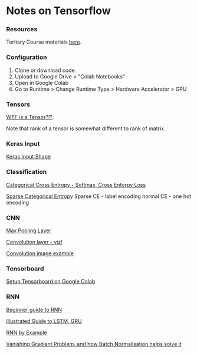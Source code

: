 # Notes on Tensorflow

### Resources

Tertiary Course materials [here](https://github.com/tertiarycourses/CITREP-Tensorflow-Python).

### Configuration

1. Clone or download code.
2. Upload to Google Drive > "Colab Notebooks"
3. Open in Google Colab
4. Go to Runtime > Change Runtime Type > Hardware Accelerator > GPU

### Tensors

[WTF is a Tensor?!?](https://www.kdnuggets.com/2018/05/wtf-tensor.html).

Note that rank of a tensor is somewhat different to rank of matrix.


### Keras Input
[Keras Input Shape](https://stackoverflow.com/questions/44747343/keras-input-explanation-input-shape-units-batch-size-dim-etc)


### Classification
[Categorical Cross Entropy - Softmax, Cross Entorpy Loss](https://gombru.github.io/2018/05/23/cross_entropy_loss/)

[Sparse Categorical Entropy](https://jovianlin.io/cat-crossentropy-vs-sparse-cat-crossentropy/)
Sparse CE - label encoding
normal CE - one hot encoding

### CNN

[Max Pooling Layer](https://www.google.com/search?q=what+is+a+max+pooling+layer&client=firefox-b-d&sxsrf=ALeKk00LiduRNdZZtcXcB0sKN136I1ztZQ:1585152342155&source=lnms&tbm=isch&sa=X&ved=2ahUKEwjGj5PSgLboAhXCXisKHRm3AvEQ_AUoAXoECA0QAw&biw=1680&bih=936#imgrc=fVc385NgNaXtYM)


[Convolution layer - viz!](http://cs231n.github.io/convolutional-networks/#conv)

[Convolution image example](https://setosa.io/ev/image-kernels/)


### Tensorboard

[Setup Tensorboard on Google Colab](https://medium.com/@kuanhoong/how-to-use-tensorboard-with-google-colab-43f7cf061fe4)


### RNN

[Beginner guide to RNN](https://medium.com/@camrongodbout/recurrent-neural-networks-for-beginners-7aca4e933b82)

[Illustrated Guide to LSTM, GRU](https://towardsdatascience.com/illustrated-guide-to-lstms-and-gru-s-a-step-by-step-explanation-44e9eb85bf21)

[RNN by Example](https://towardsdatascience.com/recurrent-neural-networks-by-example-in-python-ffd204f99470)

[Vanishing Gradient Problem, and how Batch Normalisation helps solve it](https://towardsdatascience.com/the-vanishing-gradient-problem-69bf08b15484)









